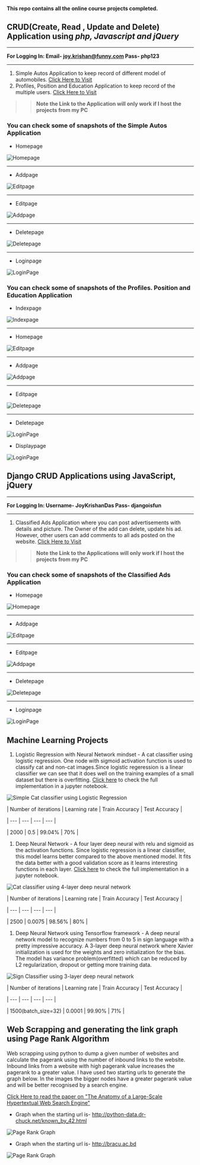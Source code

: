 #### **This repo contains all the online course projects completed.**



## CRUD(Create, Read , Update and Delete) Application using *php, Javascript and jQuery*
___
__For Logging In: Email- joy.krishan@funny.com Pass- php123__
___

1. Simple Autos Application to keep record of different model of automobiles. [Click Here to Visit]()
1. Profiles, Position and Education Application to keep record of the multiple users. [Click Here to Visit]()

>>**Note the Link to the Application will only work if I host the projects from my PC**


### You can check some of snapshots of the Simple Autos Application

* Homepage

![Homepage](https://github.com/JoyKrishan/Autos-App-Using-PHP/blob/master/Django%20Pictures/Homepage.JPG)
___

* Addpage

![Editpage](https://github.com/JoyKrishan/Autos-App-Using-PHP/blob/master/Django%20Pictures/Editpage.JPG)
___

* Editpage

![Addpage](https://github.com/JoyKrishan/Autos-App-Using-PHP/blob/master/Django%20Pictures/Capture.JPG)
___

* Deletepage

![Deletepage](https://github.com/JoyKrishan/Autos-App-Using-PHP/blob/master/Django%20Pictures/Deletepage.JPG)
___

* Loginpage 

![LoginPage](https://github.com/JoyKrishan/Autos-App-Using-PHP/blob/master/Django%20Pictures/Loginpage.JPG)

### You can check some of snapshots of the Profiles. Position and Education Application

* Indexpage

![Indexpage](https://github.com/JoyKrishan/Autos-App-Using-PHP/blob/master/Django%20Pictures/Homepage.JPG)
___

* Homepage

![Editpage](https://github.com/JoyKrishan/Autos-App-Using-PHP/blob/master/Django%20Pictures/Editpage.JPG)
___

* Addpage

![Addpage](https://github.com/JoyKrishan/Autos-App-Using-PHP/blob/master/Django%20Pictures/Capture.JPG)
___

* Editpage

![Deletepage](https://github.com/JoyKrishan/Autos-App-Using-PHP/blob/master/Django%20Pictures/Deletepage.JPG)
___

* Deletepage 

![LoginPage](https://github.com/JoyKrishan/Autos-App-Using-PHP/blob/master/Django%20Pictures/Loginpage.JPG)

* Displaypage

![LoginPage](https://github.com/JoyKrishan/Autos-App-Using-PHP/blob/master/Django%20Pictures/Loginpage.JPG)

## Django CRUD Applications using JavaScript, jQuery
___
__For Logging In: Username- JoyKrishanDas Pass- djangoisfun__
___
1. Classified Ads Application where you can post advertisements with details and picture. The Owner of the add can delete, update his ad. However, other users can add comments to all ads posted on the website. [Click Here to Visit]()


>> **Note the Link to the Applications will only work if I host the projects from my PC**


### You can check some of snapshots of the Classified Ads Application
* Homepage

![Homepage](https://github.com/JoyKrishan/Autos-App-Using-PHP/blob/master/Django%20Pictures/Homepage.JPG)
___

* Addpage

![Editpage](https://github.com/JoyKrishan/Autos-App-Using-PHP/blob/master/Django%20Pictures/Editpage.JPG)
___

* Editpage

![Addpage](https://github.com/JoyKrishan/Autos-App-Using-PHP/blob/master/Django%20Pictures/Capture.JPG)
___

* Deletepage

![Deletepage](https://github.com/JoyKrishan/Autos-App-Using-PHP/blob/master/Django%20Pictures/Deletepage.JPG)
___

* Loginpage 

![LoginPage](https://github.com/JoyKrishan/Autos-App-Using-PHP/blob/master/Django%20Pictures/Loginpage.JPG)


## Machine Learning Projects

1. Logistic Regression with Neural Network mindset - A cat classifier using logistic regression. One node with sigmoid activation function is used to classify cat and non-cat images.Since logistic regeression is a linear classifier we can see that it does well on the training examples of a small dataset but there is overfitting. [Click here]() to check the full implementation in a jupyter notebook.

![Simple Cat classifier using Logistic Regression]()

| Number of iterations | Learning rate | Train Accuracy | Test Accuracy |

| --- | --- | --- | --- |

| 2000 | 0.5 | 99.04% | 70% |

1. Deep Neural Network - A four layer deep neural with relu and sigmoid as the activation functions. Since logistic regression is a linear classifier, this model learns better compared to the above mentioned model. It fits the data better with a good validation score as it learns interesting functions in each layer. [Click here]() to check the full implementation in a jupyter notebook.

![Cat classifier using 4-layer deep neural network]()


| Number of iterations | Learning rate | Train Accuracy | Test Accuracy |

| --- | --- | --- | --- |

| 2500 | 0.0075 | 98.56% | 80% |

1. Deep Neural Network using Tensorflow framework - A deep neural network model to recognize numbers from 0 to 5 in sign language with a pretty impressive accuracy. A 3-layer deep neural network where Xavier initialization is used for the weights and zero initialization for the bias. The model has variance problem(overfitted) which can be reduced by 
L2 regularization, dropout or getting more training data.

![Sign Classifier using 3-layer deep neural network]()

| Number of iterations | Learning rate | Train Accuracy | Test Accuracy |

| --- | --- | --- | --- |

| 1500(batch_size=32) | 0.0001 | 99.90% | 71% |


## Web Scrapping and generating the link graph using Page Rank Algorithm

Web scrapping using python to dump a given number of websites and calculate the pagerank using the number of inbound links to the website. Inbound links from a website with high pagerank value increases the pagerank to a greater value. 
I have used two starting urls to generate the graph below. In the images the bigger nodes have a greater pagerank value and will be better recognised by a search engine.

[Click Here to read the paper on "The Anatomy of a Large-Scale Hypertextual Web Search Engine"]()

* Graph when the starting url is- http://python-data.dr-chuck.net/known_by_42.html

![Page Rank Graph]()

* Graph when the starting url is- http://bracu.ac.bd

![Page Rank Graph]()